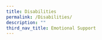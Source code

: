 ```yaml
---
title: Disabilities
permalink: /Disabilities/
description: ""
third_nav_title: Emotional Support
---
```







